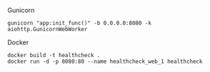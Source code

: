 Gunicorn

```
gunicorn "app:init_func()" -b 0.0.0.0:8080 -k aiohttp.GunicornWebWorker
```

Docker

```
docker build -t healthcheck .
docker run -d -p 8080:80 --name healthcheck_web_1 healthcheck
```